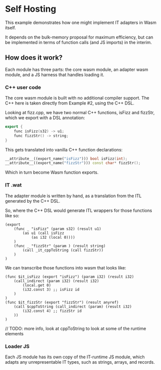 # Self Hosting

This example demonstrates how one might implement IT adapters in Wasm itself.

It depends on the bulk-memory proposal for maximum efficiency, but can be
implemented in terms of function calls (and JS imports) in the interim.

## How does it work?

Each module has three parts: the core wasm module, an adapter wasm module, and
a JS harness that handles loading it.

### C++ user code

The core wasm module is built with no additional compiler support. The C++ here
is taken directly from Example #2, using the C++ DSL.

Looking at fizz.cpp, we have two normal C++ functions, isFizz and fizzStr, which
we export with a DSL annotation:

```c++
export {
    func isFizz(s32) -> u1;
    func fizzStr() -> string;
}
```

This gets translated into vanilla C++ function declarations:

```c++
__attribute__((export_name("isFizz"))) bool isFizz(int);
__attribute__((export_name("fizzStr"))) const char* fizzStr();
```

Which in turn become Wasm function exports.

### IT .wat

The adapter module is written by hand, as a translation from the ITL generated
by the C++ DSL.

So, where the C++ DSL would generate ITL wrappers for those functions like so:

```
(export
    (func _ "isFizz" (param s32) (result u1)
        (as u1 (call isFizz
            (as i32 (local 0))))
    )
    (func _ "fizzStr" (param ) (result string)
        (call _it_cppToString (call fizzStr))
    )
)
```

We can transcribe those functions into wasm that looks like:

```
(func $it_isFizz (export "isFizz") (param i32) (result i32)
    (call_indirect (param i32) (result i32)
        (local.get 0)
        (i32.const 3) ;; isFizz id
    )
)
(func $it_fizzStr (export "fizzStr") (result anyref)
    (call $cppToString (call_indirect (param) (result i32)
        (i32.const 4) ;; fizzStr id
    ))
)
```

// TODO: more info, look at cppToString to look at some of the runtime elements

### Loader JS

Each JS module has its own copy of the IT-runtime JS module, which adapts any
unrepresentable IT types, such as strings, arrays, and records.
